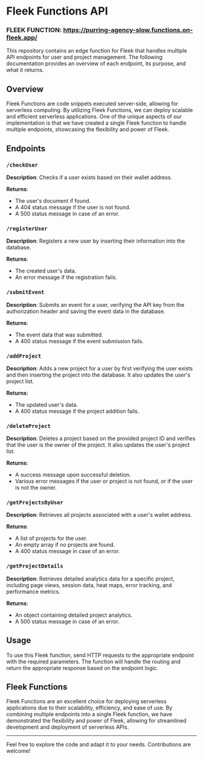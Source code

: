 # Fleek Functions API

### FLEEK FUNCTION: https://purring-agency-slow.functions.on-fleek.app/

This repository contains an edge function for Fleek that handles multiple API endpoints for user and project management. The following documentation provides an overview of each endpoint, its purpose, and what it returns.

## Overview

Fleek Functions are code snippets executed server-side, allowing for serverless computing. By utilizing Fleek Functions, we can deploy scalable and efficient serverless applications. One of the unique aspects of our implementation is that we have created a single Fleek function to handle multiple endpoints, showcasing the flexibility and power of Fleek.

## Endpoints

### `/checkUser`

**Description**: Checks if a user exists based on their wallet address.

**Returns**: 
- The user's document if found.
- A 404 status message if the user is not found.
- A 500 status message in case of an error.

### `/registerUser`

**Description**: Registers a new user by inserting their information into the database.

**Returns**: 
- The created user's data.
- An error message if the registration fails.

### `/submitEvent`

**Description**: Submits an event for a user, verifying the API key from the authorization header and saving the event data in the database.

**Returns**: 
- The event data that was submitted.
- A 400 status message if the event submission fails.

### `/addProject`

**Description**: Adds a new project for a user by first verifying the user exists and then inserting the project into the database. It also updates the user's project list.

**Returns**: 
- The updated user's data.
- A 400 status message if the project addition fails.

### `/deleteProject`

**Description**: Deletes a project based on the provided project ID and verifies that the user is the owner of the project. It also updates the user's project list.

**Returns**: 
- A success message upon successful deletion.
- Various error messages if the user or project is not found, or if the user is not the owner.

### `/getProjectsByUser`

**Description**: Retrieves all projects associated with a user's wallet address.

**Returns**: 
- A list of projects for the user.
- An empty array if no projects are found.
- A 400 status message in case of an error.

### `/getProjectDetails`

**Description**: Retrieves detailed analytics data for a specific project, including page views, session data, heat maps, error tracking, and performance metrics.

**Returns**: 
- An object containing detailed project analytics.
- A 500 status message in case of an error.

## Usage

To use this Fleek function, send HTTP requests to the appropriate endpoint with the required parameters. The function will handle the routing and return the appropriate response based on the endpoint logic.

## Fleek Functions

Fleek Functions are an excellent choice for deploying serverless applications due to their scalability, efficiency, and ease of use. By combining multiple endpoints into a single Fleek function, we have demonstrated the flexibility and power of Fleek, allowing for streamlined development and deployment of serverless APIs.

---

Feel free to explore the code and adapt it to your needs. Contributions are welcome!
